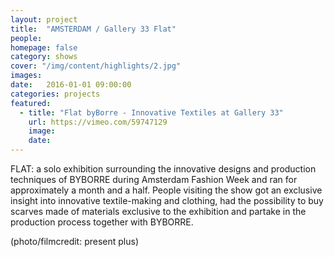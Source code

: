 ```yaml
---
layout: project
title:  "AMSTERDAM / Gallery 33 Flat"
people:
homepage: false
category: shows
cover: "/img/content/highlights/2.jpg"
images:
date:   2016-01-01 09:00:00
categories: projects
featured:
  - title: "Flat byBorre - Innovative Textiles at Gallery 33"
    url: https://vimeo.com/59747129
    image:
    date:
---
```


FLAT: a solo exhibition surrounding the innovative designs and production techniques of BYBORRE during Amsterdam Fashion Week and ran for approximately a month and a half. People visiting the show got an exclusive insight into innovative textile-making and clothing, had the possibility to buy scarves made of materials exclusive to the exhibition and partake in the production process together with BYBORRE.

(photo/filmcredit: present plus)
